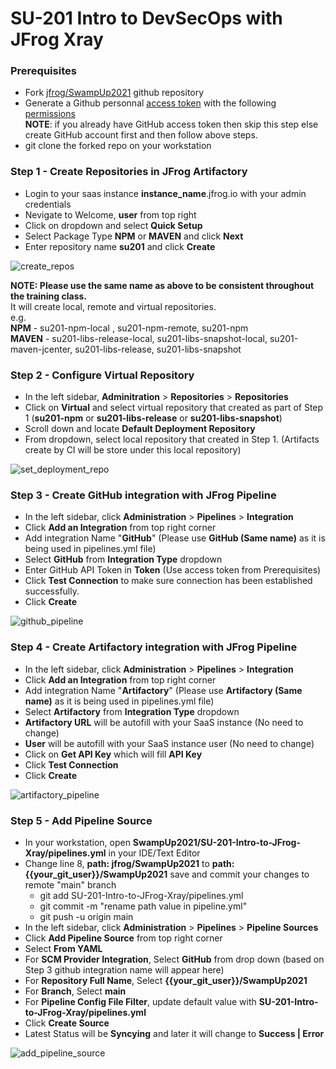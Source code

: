 # SU-201 Intro to DevSecOps with JFrog Xray

### Prerequisites 

- Fork [jfrog/SwampUp2021](https://github.com/jfrog/SwampUp2021) github repository
- Generate a Github personnal [access token](https://docs.github.com/en/github/authenticating-to-github/keeping-your-account-and-data-secure/creating-a-personal-access-token) with the following [permissions](https://www.jfrog.com/confluence/display/JFROG/GitHub+Integration) <br/>
**NOTE**: if you already have GitHub access token then skip this step else create GitHub account first and then follow above steps.
- git clone the forked repo on your workstation

### Step 1 - Create Repositories in JFrog Artifactory

- Login to your saas instance **instance_name**.jfrog.io with  your admin credentials
- Nevigate to Welcome, **user** from top right
- Click on dropdown and select **Quick Setup**
- Select Package Type **NPM** or **MAVEN** and click **Next**
- Enter repository name **su201** and click **Create**

![create_repos](https://user-images.githubusercontent.com/7561138/117177841-4f254e80-ad86-11eb-8184-20ffbe5c7af9.gif)

**NOTE: Please use the same name as above to be consistent throughout the training class.** <br/> 
It will create local, remote and virtual repositories.<br/> 
e.g. <br/> 
**NPM** - su201-npm-local , su201-npm-remote, su201-npm <br/> 
**MAVEN** - su201-libs-release-local, su201-libs-snapshot-local, su201-maven-jcenter, su201-libs-release, su201-libs-snapshot<br/> 


### Step 2 - Configure Virtual Repository

- In the left sidebar, **Adminitration** > **Repositories** > **Repositories**
- Click on **Virtual** and select virtual repository that created as part of Step 1 (**su201-npm** or **su201-libs-release** or **su201-libs-snapshot**)
- Scroll down and locate **Default Deployment Repository**
- From dropdown, select local repository that created in Step 1. (Artifacts create by CI will be store under this local repository)

![set_deployment_repo](https://user-images.githubusercontent.com/7561138/117177860-53516c00-ad86-11eb-905f-31128c8e164d.gif)


### Step 3 - Create GitHub integration with JFrog Pipeline

- In the left sidebar, click **Administration** > **Pipelines** > **Integration**
- Click **Add an Integration** from top right corner
- Add integration Name "**GitHub**" (Please use **GitHub (Same name)** as it is being used in pipelines.yml file)
- Select **GitHub** from **Integration Type** dropdown
- Enter GitHub API Token in **Token** (Use access token from Prerequisites)
- Click **Test Connection** to make sure connection has been established successfully. 
- Click **Create**

![github_pipeline](https://user-images.githubusercontent.com/7561138/117182982-dd500380-ad8b-11eb-919d-9b051158bd1a.gif)

### Step 4 - Create Artifactory integration with JFrog Pipeline

- In the left sidebar, click **Administration** > **Pipelines** > **Integration**
- Click **Add an Integration** from top right corner
- Add integration Name "**Artifactory**" (Please use **Artifactory (Same name)** as it is being used in pipelines.yml file)
- Select **Artifactory** from **Integration Type** dropdown
- **Artifactory URL** will be autofill with your SaaS instance (No need to change)
- **User** will be autofill with your SaaS instance user (No need to change)
- Click on **Get API Key** which will fill **API Key** 
- Click **Test Connection** 
- Click **Create**

![artifactory_pipeline](https://user-images.githubusercontent.com/7561138/117183054-f658b480-ad8b-11eb-9e9a-c07e3a415cbd.gif)

### Step 5 - Add Pipeline Source

- In your workstation, open **SwampUp2021/SU-201-Intro-to-JFrog-Xray/pipelines.yml** in your IDE/Text Editor
- Change line 8, **path: jfrog/SwampUp2021** to **path: {{your_git_user}}/SwampUp2021** save and commit your changes to remote "main" branch
  - git add SU-201-Intro-to-JFrog-Xray/pipelines.yml
  - git commit -m "rename path value in pipeline.yml"
  - git push -u origin main
- In the left sidebar, click **Administration** > **Pipelines** > **Pipeline Sources**
- Click **Add Pipeline Source** from top right corner
- Select **From YAML** 
- For **SCM Provider Integration**, Select **GitHub** from drop down  (based on Step 3 github integration name will appear here)
- For **Repository Full Name**, Select **{{your_git_user}}/SwampUp2021** 
- For **Branch**, Select **main**  
- For **Pipeline Config File Filter**, update default value with **SU-201-Intro-to-JFrog-Xray/pipelines.yml**
- Click **Create Source**
- Latest Status will be **Syncying** and later it will change to **Success | Error**  

![add_pipeline_source](https://user-images.githubusercontent.com/7561138/117591177-094eea00-b0e8-11eb-9c50-7b3266dc30c6.gif)
